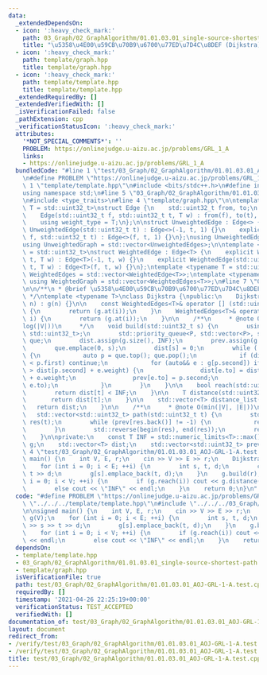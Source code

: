 ```yaml
---
data:
  _extendedDependsOn:
  - icon: ':heavy_check_mark:'
    path: 03_Graph/02_GraphAlgorithm/01.01.03.01_single-source-shortest-path.weighted-graph.dijkstra.hpp
    title: "\u5358\u4E00\u59CB\u70B9\u6700\u77ED\u7D4C\u8DEF (Dijkstra)"
  - icon: ':heavy_check_mark:'
    path: template/graph.hpp
    title: template/graph.hpp
  - icon: ':heavy_check_mark:'
    path: template/template.hpp
    title: template/template.hpp
  _extendedRequiredBy: []
  _extendedVerifiedWith: []
  _isVerificationFailed: false
  _pathExtension: cpp
  _verificationStatusIcon: ':heavy_check_mark:'
  attributes:
    '*NOT_SPECIAL_COMMENTS*': ''
    PROBLEM: https://onlinejudge.u-aizu.ac.jp/problems/GRL_1_A
    links:
    - https://onlinejudge.u-aizu.ac.jp/problems/GRL_1_A
  bundledCode: "#line 1 \"test/03_Graph/02_GraphAlgorithm/01.01.03.01_AOJ-GRL-1-A.test.cpp\"\
    \n#define PROBLEM \"https://onlinejudge.u-aizu.ac.jp/problems/GRL_1_A\"\n#line\
    \ 1 \"template/template.hpp\"\n#include <bits/stdc++.h>\n#define int int64_t\n\
    using namespace std;\n#line 5 \"03_Graph/02_GraphAlgorithm/01.01.03.01_single-source-shortest-path.weighted-graph.dijkstra.hpp\"\
    \n#include <type_traits>\n#line 4 \"template/graph.hpp\"\n\ntemplate <typename\
    \ T = std::uint32_t>\nstruct Edge {\n    std::uint32_t from, to;\n    T weight;\n\
    \    Edge(std::uint32_t f, std::uint32_t t, T w) : from(f), to(t), weight(w) {}\n\
    \    using weight_type = T;\n};\n\nstruct UnweightedEdge : Edge<> {\n    explicit\
    \ UnweightedEdge(std::uint32_t t) : Edge<>(-1, t, 1) {}\n    explicit UnweightedEdge(std::uint32_t\
    \ f, std::uint32_t t) : Edge<>(f, t, 1) {}\n};\nusing UnweightedEdges = std::vector<UnweightedEdge>;\n\
    using UnweightedGraph = std::vector<UnweightedEdges>;\n\ntemplate <typename T\
    \ = std::uint32_t>\nstruct WeightedEdge : Edge<T> {\n    explicit WeightedEdge(std::uint32_t\
    \ t, T w) : Edge<T>(-1, t, w) {}\n    explicit WeightedEdge(std::uint32_t f, std::uint32_t\
    \ t, T w) : Edge<T>(f, t, w) {}\n};\ntemplate <typename T = std::uint32_t> using\
    \ WeightedEdges = std::vector<WeightedEdge<T>>;\ntemplate <typename T = std::uint32_t>\
    \ using WeightedGraph = std::vector<WeightedEdges<T>>;\n#line 7 \"03_Graph/02_GraphAlgorithm/01.01.03.01_single-source-shortest-path.weighted-graph.dijkstra.hpp\"\
    \n\n/**\n * @brief \u5358\u4E00\u59CB\u70B9\u6700\u77ED\u7D4C\u8DEF (Dijkstra)\n\
    \ */\ntemplate <typename T>\nclass Dijkstra {\npublic:\n    Dijkstra(std::uint32_t\
    \ n) : g(n) {}\n\n    const WeightedEdges<T>& operator [] (std::uint32_t i) const\
    \ {\n        return (g.at(i));\n    }\n    WeightedEdges<T>& operator [] (std::uint32_t\
    \ i) {\n        return (g.at(i));\n    }\n\n    /**\n     * @note O((|V| + |E|)\u22C5\
    log(|V|))\n     */\n    void build(std::uint32_t s) {\n        using P = std::pair<T,\
    \ std::uint32_t>;\n        std::priority_queue<P, std::vector<P>, std::greater<P>>\
    \ que;\n        dist.assign(g.size(), INF);\n        prev.assign(g.size(), -1);\n\
    \        que.emplace(0, s);\n        dist[s] = 0;\n        while (!que.empty())\
    \ {\n            auto p = que.top(); que.pop();\n            if (dist[p.second]\
    \ < p.first) continue;\n            for (auto&& e : g[p.second]) if (dist[e.to]\
    \ > dist[p.second] + e.weight) {\n                dist[e.to] = dist[p.second]\
    \ + e.weight;\n                prev[e.to] = p.second;\n                que.emplace(dist[e.to],\
    \ e.to);\n            }\n        }\n    }\n\n    bool reach(std::uint32_t t) {\n\
    \        return dist[t] < INF;\n    }\n\n    T distance(std::uint32_t t) {\n \
    \       return dist[t];\n    }\n\n    std::vector<T> distance_list() {\n     \
    \   return dist;\n    }\n\n    /**\n     * @note O(min(|V|, |E|))\n     */\n \
    \   std::vector<std::uint32_t> path(std::uint32_t t) {\n        std::vector<std::uint32_t>\
    \ res(t);\n        while (prev[res.back()] != -1) {\n            res.push_back(prev[res.back()]);\n\
    \        }\n        std::reverse(begin(res), end(res));\n        return res;\n\
    \    }\n\nprivate:\n    const T INF = std::numeric_limits<T>::max();\n    WeightedGraph<T>\
    \ g;\n    std::vector<T> dist;\n    std::vector<std::uint32_t> prev;\n};\n#line\
    \ 4 \"test/03_Graph/02_GraphAlgorithm/01.01.03.01_AOJ-GRL-1-A.test.cpp\"\n\nsigned\
    \ main() {\n    int V, E, r;\n    cin >> V >> E >> r;\n    Dijkstra<long> g(V);\n\
    \    for (int i = 0; i < E; ++i) {\n        int s, t, d;\n        cin >> s >>\
    \ t >> d;\n        g[s].emplace_back(t, d);\n    }\n    g.build(r);\n    for (int\
    \ i = 0; i < V; ++i) {\n        if (g.reach(i)) cout << g.distance(i) << endl;\n\
    \        else cout << \"INF\" << endl;\n    }\n    return 0;\n}\n"
  code: "#define PROBLEM \"https://onlinejudge.u-aizu.ac.jp/problems/GRL_1_A\"\n#include\
    \ \"../../../template/template.hpp\"\n#include \"../../../03_Graph/02_GraphAlgorithm/01.01.03.01_single-source-shortest-path.weighted-graph.dijkstra.hpp\"\
    \n\nsigned main() {\n    int V, E, r;\n    cin >> V >> E >> r;\n    Dijkstra<long>\
    \ g(V);\n    for (int i = 0; i < E; ++i) {\n        int s, t, d;\n        cin\
    \ >> s >> t >> d;\n        g[s].emplace_back(t, d);\n    }\n    g.build(r);\n\
    \    for (int i = 0; i < V; ++i) {\n        if (g.reach(i)) cout << g.distance(i)\
    \ << endl;\n        else cout << \"INF\" << endl;\n    }\n    return 0;\n}"
  dependsOn:
  - template/template.hpp
  - 03_Graph/02_GraphAlgorithm/01.01.03.01_single-source-shortest-path.weighted-graph.dijkstra.hpp
  - template/graph.hpp
  isVerificationFile: true
  path: test/03_Graph/02_GraphAlgorithm/01.01.03.01_AOJ-GRL-1-A.test.cpp
  requiredBy: []
  timestamp: '2021-04-26 22:25:19+00:00'
  verificationStatus: TEST_ACCEPTED
  verifiedWith: []
documentation_of: test/03_Graph/02_GraphAlgorithm/01.01.03.01_AOJ-GRL-1-A.test.cpp
layout: document
redirect_from:
- /verify/test/03_Graph/02_GraphAlgorithm/01.01.03.01_AOJ-GRL-1-A.test.cpp
- /verify/test/03_Graph/02_GraphAlgorithm/01.01.03.01_AOJ-GRL-1-A.test.cpp.html
title: test/03_Graph/02_GraphAlgorithm/01.01.03.01_AOJ-GRL-1-A.test.cpp
---
```

